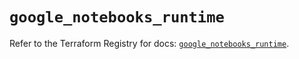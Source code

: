 # `google_notebooks_runtime`

Refer to the Terraform Registry for docs: [`google_notebooks_runtime`](https://registry.terraform.io/providers/hashicorp/google/6.32.0/docs/resources/notebooks_runtime).
